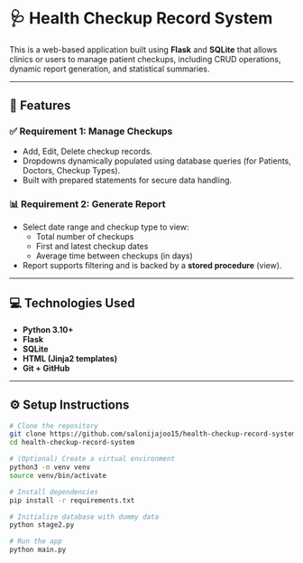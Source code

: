 # 🩺 Health Checkup Record System

This is a web-based application built using **Flask** and **SQLite** that allows clinics or users to manage patient checkups, including CRUD operations, dynamic report generation, and statistical summaries.

---

## 📂 Features

### ✅ Requirement 1: Manage Checkups
- Add, Edit, Delete checkup records.
- Dropdowns dynamically populated using database queries (for Patients, Doctors, Checkup Types).
- Built with prepared statements for secure data handling.

### 📊 Requirement 2: Generate Report
- Select date range and checkup type to view:
  - Total number of checkups
  - First and latest checkup dates
  - Average time between checkups (in days)
- Report supports filtering and is backed by a **stored procedure** (view).

---

## 💻 Technologies Used
- **Python 3.10+**
- **Flask**
- **SQLite**
- **HTML (Jinja2 templates)**
- **Git + GitHub**

---

## ⚙️ Setup Instructions

```bash
# Clone the repository
git clone https://github.com/salonijajoo15/health-checkup-record-system.git
cd health-checkup-record-system

# (Optional) Create a virtual environment
python3 -m venv venv
source venv/bin/activate

# Install dependencies
pip install -r requirements.txt

# Initialize database with dummy data
python stage2.py

# Run the app
python main.py
